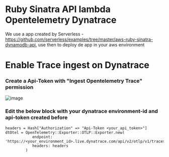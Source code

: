 <!--
title: 'Ruby Sinatra API lambda Opentelemetry Dynatrace'
description: 'This template demonstrates how deploy a simple Ruby Sinatra API service backed by DynamoDB running on AWS Lambda configured to send traces to Dynatrace.'
layout: Doc
framework: v2
platform: AWS
language: Ruby
We use a app created by Serverless - https://github.com/serverless/examples/tree/master/aws-ruby-sinatra-dynamodb-api
-->

# Ruby Sinatra API lambda Opentelemetry Dynatrace

We use a app created by Serverless - https://github.com/serverless/examples/tree/master/aws-ruby-sinatra-dynamodb-api, use then to deploy de app in your aws environment 

# Enable Trace ingest on Dynatrace
### Create a Api-Token with "Ingest Opentelemetry Trace" permission
![image](https://user-images.githubusercontent.com/54456808/135638886-0fe9b6e5-db45-4288-8675-792c905ca471.png)

### Edit the below block with your dynatrace environment-id and api-token created before
```
headers = Hash["Authorization" => "Api-Token <your_api_token>"]
dtOtel = OpenTelemetry::Exporter::OTLP::Exporter.new(
            endpoint: 'https://<your_environment_id>.live.dynatrace.com/api/v2/otlp/v1/traces',
            headers: headers
         )
```
